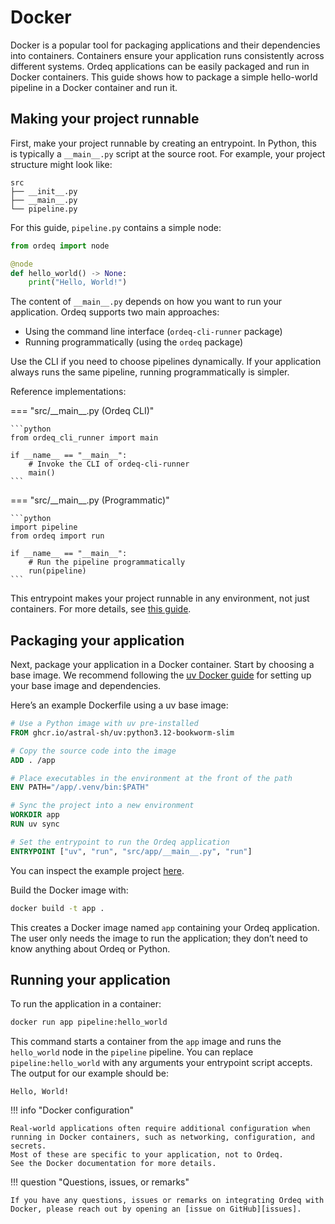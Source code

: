 # Docker

Docker is a popular tool for packaging applications and their dependencies into containers.
Containers ensure your application runs consistently across different systems.
Ordeq applications can be easily packaged and run in Docker containers.
This guide shows how to package a simple hello-world pipeline in a Docker container and run it.

## Making your project runnable

First, make your project runnable by creating an entrypoint.
In Python, this is typically a `__main__.py` script at the source root.
For example, your project structure might look like:

```text
src
├── __init__.py
├── __main__.py
└── pipeline.py
```

For this guide, `pipeline.py` contains a simple node:

```python title="src/pipeline.py"
from ordeq import node

@node
def hello_world() -> None:
    print("Hello, World!")
```

The content of `__main__.py` depends on how you want to run your application.
Ordeq supports two main approaches:

- Using the command line interface (`ordeq-cli-runner` package)
- Running programmatically (using the `ordeq` package)

Use the CLI if you need to choose pipelines dynamically.
If your application always runs the same pipeline, running programmatically is simpler.

Reference implementations:

=== "src/\_\_main\_\_.py (Ordeq CLI)"

    ```python
    from ordeq_cli_runner import main

    if __name__ == "__main__":
        # Invoke the CLI of ordeq-cli-runner
        main()
    ```

=== "src/\_\_main\_\_.py (Programmatic)"

    ```python
    import pipeline
    from ordeq import run

    if __name__ == "__main__":
        # Run the pipeline programmatically
        run(pipeline)
    ```

This entrypoint makes your project runnable in any environment, not just containers.
For more details, see [this guide][run-and-viz].

## Packaging your application

Next, package your application in a Docker container.
Start by choosing a base image.
We recommend following the [uv Docker guide][uv-docker] for setting up your base image and dependencies.

Here’s an example Dockerfile using a uv base image:

```Dockerfile
# Use a Python image with uv pre-installed
FROM ghcr.io/astral-sh/uv:python3.12-bookworm-slim

# Copy the source code into the image
ADD . /app

# Place executables in the environment at the front of the path
ENV PATH="/app/.venv/bin:$PATH"

# Sync the project into a new environment
WORKDIR app
RUN uv sync

# Set the entrypoint to run the Ordeq application
ENTRYPOINT ["uv", "run", "src/app/__main__.py", "run"]
```

You can inspect the example project [here][docker-example].

Build the Docker image with:

```bash
docker build -t app .
```

This creates a Docker image named `app` containing your Ordeq application. The user only needs the image to run the application; they don’t need to know anything about Ordeq or Python.

## Running your application

To run the application in a container:

```bash
docker run app pipeline:hello_world
```

This command starts a container from the `app` image and runs the `hello_world` node in the `pipeline` pipeline. You can replace `pipeline:hello_world` with any arguments your entrypoint script accepts.
The output for our example should be:

```text
Hello, World!
```

!!! info "Docker configuration"

    Real-world applications often require additional configuration when running in Docker containers, such as networking, configuration, and secrets.
    Most of these are specific to your application, not to Ordeq.
    See the Docker documentation for more details.

!!! question "Questions, issues, or remarks"

    If you have any questions, issues or remarks on integrating Ordeq with Docker, please reach out by opening an [issue on GitHub][issues].

[docker-example]: https://github.com/ing-bank/ordeq/tree/main/docs/examples/ordeq-docker-example
[issues]: https://github.com/ing-bank/ordeq/issues/new
[run-and-viz]: ../run_and_viz.md
[uv-docker]: https://docs.astral.sh/uv/guides/integration/docker/
